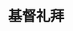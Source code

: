 ---
layout: post                                   #这个博客的布局文件
title: 基督礼拜     #博客标题
category: 生活                                  #博客分类
tags: [christ,基督]                                   #博客标签
keywords: christ，基督                        #自定义常量
description:                                   #自定义常量
---
